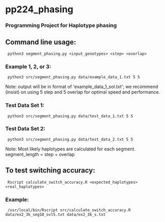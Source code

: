 # pp224_phasing
### Programming Project for Haplotype phasing

## Command line usage:
```
 python3 segment_phasing.py <input_genotypes> <step> <overlap>
```
### Example 1, 2, or 3:
```
 python3 src/segment_phasing.py data/example_data_1.txt 5 5
```
Note: output will be in format of 'example_data_1_sol.txt'; we recommend (insist) on using 5 step and 5 overlap for optimal speed and performance.
### Test Data Set 1:
```
 python3 src/segment_phasing.py data/test_data_1.txt 5 5
```
### Test Data Set 2:
```
 python3 src/segment_phasing.py data/test_data_2.txt 5 5
```

Note: Most likely haplotypes are calculated for each segment. 
	segment_length = step + overlap

## To test switching accuracy:
```
 Rscript calculate_switch_accuracy.R <expected_haplotypes> <real_haplotypes>
```
### Example:
```
 /usr/local/bin/Rscript src/calculate_switch_accuracy.R data/ex2_3k_seg10_ovl5.txt data/ex2_3k_s.txt 
```
